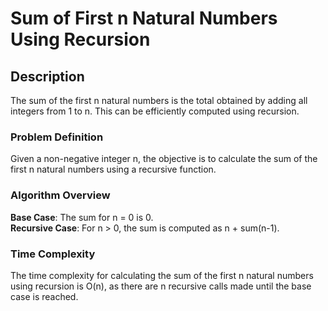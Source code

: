 # Sum of First n Natural Numbers Using Recursion

## Description
The sum of the first n natural numbers is the total obtained by adding all integers from 1 to n. This can be efficiently computed using recursion.

### Problem Definition
Given a non-negative integer n, the objective is to calculate the sum of the first n natural numbers using a recursive function.

### Algorithm Overview
**Base Case**: The sum for n = 0 is 0.  
**Recursive Case**: For n > 0, the sum is computed as n + sum(n-1).

### Time Complexity
The time complexity for calculating the sum of the first n natural numbers using recursion is O(n), as there are n recursive calls made until the base case is reached.